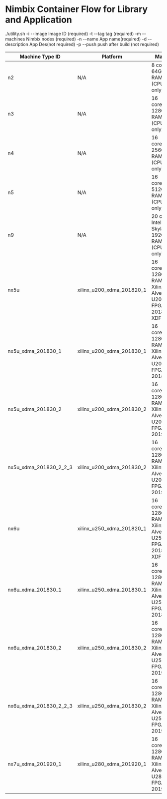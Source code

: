 # Nimbix Container Flow for Library and Application

./utility.sh 
	-i --image        Image ID (required)
	-t --tag          tag (required)
	-m --machines     Nimbix nodes (required)
	-n --name         App name(required)
	-d --description  App Des(not required)
	-p --push         push after build (not required)

Machine Type ID | Platform | Mark
------------- | -------- | -------
n2 | N/A | 8 core, 64GB RAM (CPU only)
n3 | N/A | 16 core, 128GB RAM (CPU only)
n4 | N/A | 16 core, 256GB RAM (CPU only)
n5 | N/A | 16 core, 512GB RAM (CPU only)
n9 | N/A | 20 core Intel Skylake, 192GB RAM (CPU only)
nx5u | xilinx_u200_xdma_201820_1 | 16 core, 128GB RAM, Xilinx Alveo U200 FPGA 2018.2 XDF 
nx5u_xdma_201830_1 | xilinx_u200_xdma_201830_1 | 16 core, 128GB RAM, Xilinx Alveo U200 FPGA 2018.3
nx5u_xdma_201830_2 | xilinx_u200_xdma_201830_2 | 16 core, 128GB RAM, Xilinx Alveo U200 FPGA 2019.1
nx5u_xdma_201830_2_2_3 | xilinx_u200_xdma_201830_2 | 16 core, 128GB RAM, Xilinx Alveo U200 FPGA 2019.2
nx6u | xilinx_u250_xdma_201820_1 | 16 core, 128GB RAM, Xilinx Alveo U250 FPGA 2018.2 XDF 
nx6u_xdma_201830_1 | xilinx_u250_xdma_201830_1 | 16 core, 128GB RAM, Xilinx Alveo U250 FPGA 2018.3
nx6u_xdma_201830_2 | xilinx_u250_xdma_201830_2 | 16 core, 128GB RAM, Xilinx Alveo U250 FPGA 2019.1
nx6u_xdma_201830_2_2_3 | xilinx_u250_xdma_201830_2 | 16 core, 128GB RAM, Xilinx Alveo U250 FPGA 2019.2
nx7u_xdma_201920_1 | xilinx_u280_xdma_201920_1 | 16 core, 128GB RAM, Xilinx Alveo U280 FPGA 2019.2
